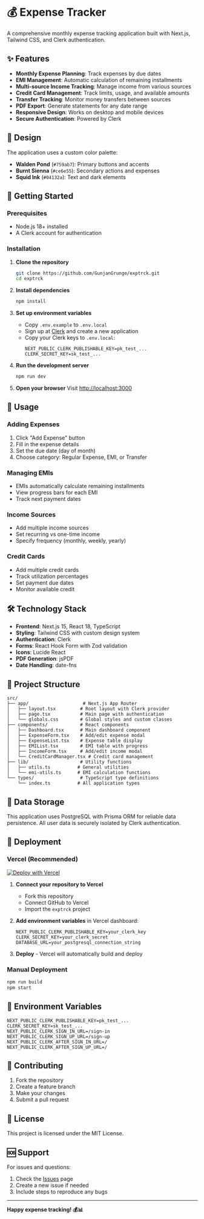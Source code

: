 # 💰 Expense Tracker

A comprehensive monthly expense tracking application built with Next.js, Tailwind CSS, and Clerk authentication.

## ✨ Features

- **Monthly Expense Planning**: Track expenses by due dates
- **EMI Management**: Automatic calculation of remaining installments
- **Multi-source Income Tracking**: Manage income from various sources
- **Credit Card Management**: Track limits, usage, and available amounts
- **Transfer Tracking**: Monitor money transfers between sources
- **PDF Export**: Generate statements for any date range
- **Responsive Design**: Works on desktop and mobile devices
- **Secure Authentication**: Powered by Clerk

## 🎨 Design

The application uses a custom color palette:
- **Walden Pond** (`#759ab7`): Primary buttons and accents
- **Burnt Sienna** (`#ce6e55`): Secondary actions and expenses
- **Squid Ink** (`#04132a`): Text and dark elements

## 🚀 Getting Started

### Prerequisites

- Node.js 18+ installed
- A Clerk account for authentication

### Installation

1. **Clone the repository**
   ```bash
   git clone https://github.com/GunjanGrunge/exptrck.git
   cd exptrck
   ```

2. **Install dependencies**
   ```bash
   npm install
   ```

3. **Set up environment variables**
   - Copy `.env.example` to `.env.local`
   - Sign up at [Clerk](https://clerk.com/) and create a new application
   - Copy your Clerk keys to `.env.local`:
     ```
     NEXT_PUBLIC_CLERK_PUBLISHABLE_KEY=pk_test_...
     CLERK_SECRET_KEY=sk_test_...
     ```

4. **Run the development server**
   ```bash
   npm run dev
   ```

5. **Open your browser**
   Visit [http://localhost:3000](http://localhost:3000)

## 📱 Usage

### Adding Expenses
1. Click "Add Expense" button
2. Fill in the expense details
3. Set the due date (day of month)
4. Choose category: Regular Expense, EMI, or Transfer

### Managing EMIs
- EMIs automatically calculate remaining installments
- View progress bars for each EMI
- Track next payment dates

### Income Sources
- Add multiple income sources
- Set recurring vs one-time income
- Specify frequency (monthly, weekly, yearly)

### Credit Cards
- Add multiple credit cards
- Track utilization percentages
- Set payment due dates
- Monitor available credit

## 🛠️ Technology Stack

- **Frontend**: Next.js 15, React 18, TypeScript
- **Styling**: Tailwind CSS with custom design system
- **Authentication**: Clerk
- **Forms**: React Hook Form with Zod validation
- **Icons**: Lucide React
- **PDF Generation**: jsPDF
- **Date Handling**: date-fns

## 📂 Project Structure

```
src/
├── app/                    # Next.js App Router
│   ├── layout.tsx         # Root layout with Clerk provider
│   ├── page.tsx           # Main page with authentication
│   └── globals.css        # Global styles and custom classes
├── components/            # React components
│   ├── Dashboard.tsx      # Main dashboard component
│   ├── ExpenseForm.tsx    # Add/edit expense modal
│   ├── ExpenseList.tsx    # Expense table display
│   ├── EMIList.tsx        # EMI table with progress
│   ├── IncomeForm.tsx     # Add/edit income modal
│   └── CreditCardManager.tsx # Credit card management
├── lib/                   # Utility functions
│   ├── utils.ts          # General utilities
│   └── emi-utils.ts      # EMI calculation functions
└── types/                 # TypeScript type definitions
    └── index.ts          # All application types
```

## 💾 Data Storage

This application uses PostgreSQL with Prisma ORM for reliable data persistence. All user data is securely isolated by Clerk authentication.

## 🚀 Deployment

### Vercel (Recommended)

[![Deploy with Vercel](https://vercel.com/button)](https://vercel.com/new/clone?repository-url=https://github.com/GunjanGrunge/exptrck)

1. **Connect your repository to Vercel**
   - Fork this repository
   - Connect GitHub to Vercel
   - Import the `exptrck` project

2. **Add environment variables** in Vercel dashboard:
   ```env
   NEXT_PUBLIC_CLERK_PUBLISHABLE_KEY=your_clerk_key
   CLERK_SECRET_KEY=your_clerk_secret
   DATABASE_URL=your_postgresql_connection_string
   ```

3. **Deploy** - Vercel will automatically build and deploy

### Manual Deployment

```bash
npm run build
npm start
```

## 🔐 Environment Variables

```env
NEXT_PUBLIC_CLERK_PUBLISHABLE_KEY=pk_test_...
CLERK_SECRET_KEY=sk_test_...
NEXT_PUBLIC_CLERK_SIGN_IN_URL=/sign-in
NEXT_PUBLIC_CLERK_SIGN_UP_URL=/sign-up
NEXT_PUBLIC_CLERK_AFTER_SIGN_IN_URL=/
NEXT_PUBLIC_CLERK_AFTER_SIGN_UP_URL=/
```

## 🤝 Contributing

1. Fork the repository
2. Create a feature branch
3. Make your changes
4. Submit a pull request

## 📄 License

This project is licensed under the MIT License.

## 🆘 Support

For issues and questions:
1. Check the [Issues](../../issues) page
2. Create a new issue if needed
3. Include steps to reproduce any bugs

---

**Happy expense tracking! 💰📊**
